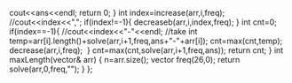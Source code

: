 cout<<ans<<endl;
return 0;
}
int index=increase(arr,i,freq);
//cout<<index<<",";
if(index!=-1){
decreaseb(arr,i,index,freq);
}
int cnt=0;
if(index==-1){
//cout<<index<<"-"<<endl;
//take
int temp=arr[i].length()+solve(arr,i+1,freq,ans+"-"+arr[i]);
cnt=max(cnt,temp);
decrease(arr,i,freq);
​
}
cnt=max(cnt,solve(arr,i+1,freq,ans));
return cnt;
}
int maxLength(vector<string>& arr) {
n=arr.size();
vector<int> freq(26,0);
return solve(arr,0,freq,"");
}
};